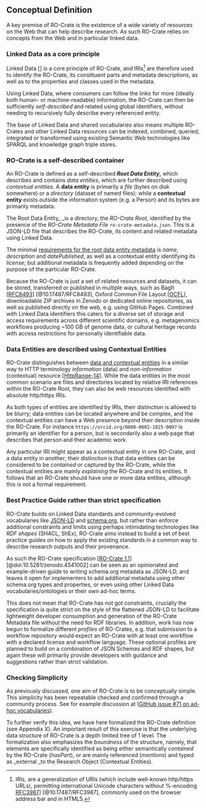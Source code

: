 ## Conceptual Definition

A key premise of RO-Crate is the existence of a wide variety of resources on the Web that can help describe research. As such RO-Crate relies on concepts from the Web and in particular linked data. 


### Linked Data as a core principle

Linked Data [] is a core principle of RO-Crate, and IRIs[^1] are therefore used to identify the RO-Crate, its constituent parts and metadata descriptions, as well as to the properties and classes used in the metadata. 

[^1]:
     IRIs, are a generalization of URIs (which include well-known http/https URLs), permitting international Unicode characters without %-encoding [RFC3987](https://tools.ietf.org/html/rfc3987)] [@10.17487/RFC3987], commonly used on the browser address bar and in HTML5.

Using Linked Data, where consumers can follow the links for more (ideally both human- or machine-readable) information, the RO-Crate can then be sufficiently _self-described_ and related using global identifiers, without needing to recursively fully describe every referenced entity.

The base of Linked Data and shared vocabularies also means multiple RO-Crates and other Linked Data resources can be indexed, combined, queried, integrated or transformed using existing Semantic Web technologies like SPARQL and knowledge graph triple stores.


### RO-Crate is a self-described container

An RO-Crate is defined as a self-described **_Root Data Entity_,** which describes and contains _data entities_, which are further described using _contextual entities_.  A  **data entity** is primarily a _file_ (bytes on disk somewhere) or a _directory_ (dataset of named files); while a **contextual entity** exists outside the information system (e.g. a Person) and its bytes are primarily metadata.

The Root Data Entity_ _is a directory, the _RO-Crate Root_, identified by the presence of the _RO-Crate Metadata File `ro-crate-metadata.json`_. This is a JSON-LD file that describes the RO-Crate, its content and related metadata using Linked Data. 

The minimal [requirements for the root data entity metadata](https://www.researchobject.org/ro-crate/1.1/root-data-entity.html#direct-properties-of-the-root-data-entity) is _name_, _description_ and _datePublished_, as well as a contextual entity identifying its _license_; but additional metadata is frequently added depending on the purpose of the particular RO-Crate.

Because the RO-Crate is just a set of related resources and datasets, it can be stored, transferred or published in multiple ways, such as BagIt [[RFC8493](https://www.rfc-editor.org/rfc/rfc8493.html)] [@10.17487/RFC8493], Oxford Common File Layout [[OCFL](https://ocfl.io/1.0/spec/)], downloadable ZIP archives in Zenodo or dedicated online repositories, as well as published directly on the web, e.g. using GitHub Pages. Combined with Linked Data identifiers this caters for a diverse set of storage and access requirements across different scientific domains, e.g. metagenomics workflows producing ~100 GB of genome data, or cultural heritage records with access restrictions for personally identifiable data.


### Data Entities are described using Contextual Entities

RO-Crate distinguishes between [data and contextual entities](https://www.researchobject.org/ro-crate/1.1/contextual-entities.html#contextual-vs-data-entities) in a similar way to HTTP terminology _information_ (data) and _non-information_ (contextual) resource [[HttpRange-14](http://www.w3.org/2001/tag/doc/httpRange-14/HttpRange-14.html)]. While the data entities in the most common scenario are files and directories located by relative IRI references within the RO-Crate Root, they can also be web resources identified with absolute http/https IRIs.

As both types of entities are identified by IRIs, their distinction is allowed to be blurry; data entities can be located anywhere and be complex, and the contextual entities can have a Web presence beyond their description inside the RO-Crate. For instance `https://orcid.org/0000-0002-1825-0097` is primarily an identifier for a person, but is secondarily also a web page that describes that person and their academic work. 

Any particular IRI might appear as a contextual entity in one RO-Crate, and a data entity in another; their distinction is that data entities can be considered to be _contained_ or captured by the RO-Crate, while the contextual entities are mainly _explaining_ the RO-Crate and its entities. It follows that an RO-Crate should have one or more data entities, although this is not a formal requirement.


### Best Practice Guide rather than strict specification

RO-Crate builds on Linked Data standards and community-evolved vocabularies like [JSON-LD](https://www.w3.org/TR/2014/REC-json-ld-20140116/) and [schema.org](https://schema.org/), but rather than enforce additional constraints and limits using perhaps intimidating technologies like _RDF shapes_ (SHACL, ShEx), RO-Crate aims instead to build a set of best practice guides on how to apply the existing standards in a common way to describe research outputs and their provenance.

As such the RO-Crate specification [[RO-Crate 1.1](https://w3id.org/ro/crate/1.1)] [@doi:10.5281/zenodo.4541002] can be seen as an opinionated and example-driven guide to writing schema.org metadata as JSON-LD, and leaves it open for implementers to add additional metadata using other schema.org types and properties, or even using other Linked Data vocabularies/ontologies or their own ad-hoc terms.

This does not mean that RO-Crate has not got constraints, crucially the specification is quite strict on the style of the flattened JSON-LD to facilitate lightweight developer consumption and generation of the RO-Crate Metadata file without the need for RDF libraries. In addition, work has now begun to formalize different _profiles_ of RO-Crates, e.g. that submission to a workflow repository would expect an RO-Crate with at least one workflow with a declared license and workflow language. These optional profiles are planned to build on a combination of JSON Schemas and RDF shapes, but again these will primarily provide developers with guidance and suggestions rather than strict validation.


### Checking Simplicity

As previously discussed, one aim of RO-Crate is to be conceptually simple. This simplicity has been repeatable checked and confirmed through a community process. See for example discussion at ([GitHub issue #71 on ad-hoc vocabularies](https://github.com/ResearchObject/ro-crate/issues/71)). 

To further verify this idea, we have here formalized the RO-Crate definition (see Appendix X). An important result of this exercise is that the underlying data structure of RO-Crate is a depth limited tree of 1 level. The formalization also emphasizes the _boundness_ of the structure, namely, that elements are specifically identified as being either semantically _contained_ by the RO-Crate (_hasPart_), or are mainly referenced (_mentions_) and typed as _external _to the Research Object (Contextual Entities). 

<!-- formalism? -->


